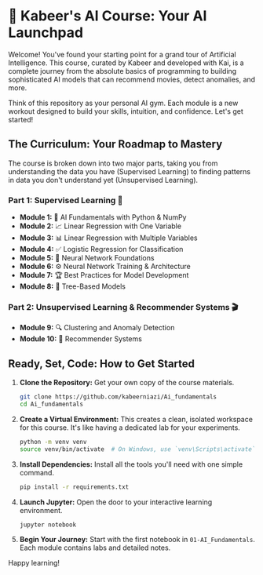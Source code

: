 # 🚀 Kabeer's AI Course: Your AI Launchpad

Welcome! You've found your starting point for a grand tour of Artificial Intelligence. This course, curated by Kabeer and developed with Kai, is a complete journey from the absolute basics of programming to building sophisticated AI models that can recommend movies, detect anomalies, and more.

Think of this repository as your personal AI gym. Each module is a new workout designed to build your skills, intuition, and confidence. Let's get started!

## The Curriculum: Your Roadmap to Mastery

The course is broken down into two major parts, taking you from understanding the data you have (Supervised Learning) to finding patterns in data you don't understand yet (Unsupervised Learning).

### Part 1: Supervised Learning 🎯

* **Module 1:** 🧠 AI Fundamentals with Python & NumPy
* **Module 2:** 📈 Linear Regression with One Variable
* **Module 3:** 📊 Linear Regression with Multiple Variables
* **Module 4:** ✅ Logistic Regression for Classification
* **Module 5:** 🤖 Neural Network Foundations
* **Module 6:** ⚙️ Neural Network Training & Architecture
* **Module 7:** 🏆 Best Practices for Model Development
* **Module 8:** 🌳 Tree-Based Models

### Part 2: Unsupervised Learning & Recommender Systems 🎬

* **Module 9:** 🔍 Clustering and Anomaly Detection
* **Module 10:** 🍿 Recommender Systems

## Ready, Set, Code: How to Get Started

1.  **Clone the Repository:** Get your own copy of the course materials.
    ```bash
    git clone https://github.com/kabeerniazi/Ai_fundamentals
    cd Ai_fundamentals
    ```

2.  **Create a Virtual Environment:** This creates a clean, isolated workspace for this course. It's like having a dedicated lab for your experiments.
    ```bash
    python -m venv venv
    source venv/bin/activate  # On Windows, use `venv\Scripts\activate`
    ```

3.  **Install Dependencies:** Install all the tools you'll need with one simple command.
    ```bash
    pip install -r requirements.txt
    ```

4.  **Launch Jupyter:** Open the door to your interactive learning environment.
    ```bash
    jupyter notebook
    ```

5.  **Begin Your Journey:** Start with the first notebook in `01-AI_Fundamentals`. Each module contains labs and detailed notes.


Happy learning!
